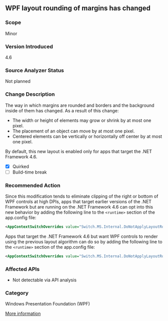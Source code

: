 ## WPF layout rounding of margins has changed

### Scope
Minor

### Version Introduced
4.6

### Source Analyzer Status
Not planned

### Change Description
The way in which margins are rounded and borders and the background inside of them has changed. As a result of this change:

- The width or height of elements may grow or shrink by at most one pixel.
- The placement of an object can move by at most one pixel.
- Centered elements can be vertically or horizontally off center by at most one pixel.

By default, this new layout is enabled only for apps that target the .NET Framework 4.6.

- [x] Quirked
- [ ] Build-time break

### Recommended Action
Since this modification tends to eliminate clipping of the right or bottom of WPF controls at high DPIs, apps that target earlier versions of the .NET Framework but are running on the .NET Framework 4.6 can opt into this new behavior by adding the following line to the `<runtime>` section of the app.config file: 

```xml
<AppContextSwitchOverrides value="Switch.MS.Internal.DoNotApplyLayoutRoundingToMarginsAndBorderThickness=false" />`
```

Apps that target the .NET Framework 4.6 but want WPF controls to render using the previous layout algorithm can do so by adding the following line to the `<runtime>` section of the app.config file: 

```xml
<AppContextSwitchOverrides value="Switch.MS.Internal.DoNotApplyLayoutRoundingToMarginsAndBorderThickness=true" />`.
```

### Affected APIs
* Not detectable via API analysis

### Category
Windows Presentation Foundation (WPF)

[More information](~/docs/framework/migration-guide/mitigation-wpf-layout.md)

<!-- breaking change id: 139 -->
